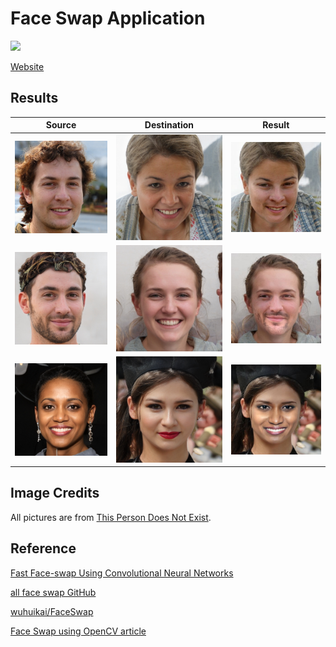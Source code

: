 # Face Swap Application
![](screenshot/demo.gif)

[Website](https://andy6804tw.github.io/faceswapper/)

## Results
| Source | Destination | Result |
| --- | --- | --- |
|![](screenshot/test1-1.jpg) | ![](screenshot/test1-2.jpg) | ![](screenshot/test1-3.jpg) |
|![](screenshot/test2-1.jpg) | ![](screenshot/test2-2.jpg) | ![](screenshot/test2-3.jpg) |
|![](screenshot/test3-1.jpg) | ![](screenshot/test3-2.jpg) | ![](screenshot/test3-3.jpg) |

## Image Credits
All pictures are from [This Person Does Not Exist](https://thispersondoesnotexist.com/).

## Reference
[Fast Face-swap Using Convolutional Neural Networks](https://arxiv.org/pdf/1611.09577.pdf)

[all face swap GitHub](https://github.com/mrgloom/Face-Swap)

[wuhuikai/FaceSwap](https://github.com/wuhuikai/FaceSwap)

[Face Swap using OpenCV article](https://www.learnopencv.com/face-swap-using-opencv-c-python/#download)


